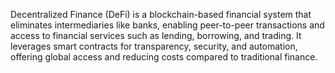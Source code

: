 Decentralized Finance (DeFi) is a blockchain-based financial system that eliminates intermediaries like banks, enabling peer-to-peer transactions and access to financial services such as lending, borrowing, and trading. 
It leverages smart contracts for transparency, security, and automation, offering global access and reducing costs compared to traditional finance.
